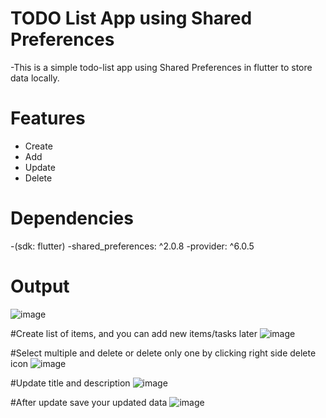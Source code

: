 # TODO List App using Shared Preferences
-This is a simple todo-list app using Shared Preferences in flutter to store data locally.

# Features
- Create
- Add
- Update
- Delete

# Dependencies
-(sdk: flutter)
-shared_preferences: ^2.0.8
-provider: ^6.0.5

# Output
![image](https://github.com/Dolma455/todo_app_shared_preference/assets/119863448/4f3f2c4f-ecb7-4a81-926f-d0460492ce60)

#Create list of items, and you can add new items/tasks later
![image](https://github.com/Dolma455/todo_app_shared_preference/assets/119863448/7568c51e-220a-46c9-a72a-4518713d6b47)

#Select multiple and delete or delete only one by clicking right side delete icon
![image](https://github.com/Dolma455/todo_app_shared_preference/assets/119863448/a7ba7757-064c-4701-a141-8c4e817ecf4e)

#Update title and description
![image](https://github.com/Dolma455/todo_app_shared_preference/assets/119863448/ea5e4ddf-2210-44de-b048-34bededdf39a)

#After update save your updated data
![image](https://github.com/Dolma455/todo_app_shared_preference/assets/119863448/a1f0ae3f-742c-45f4-bb60-6df454410e2a)
